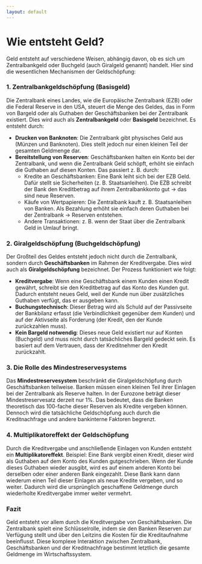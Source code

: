 ```yaml
---
layout: default
---
```


# Wie entsteht Geld?

Geld entsteht auf verschiedene Weisen, abhängig davon, ob es sich um Zentralbankgeld oder Buchgeld (auch Giralgeld genannt) handelt. Hier sind die wesentlichen Mechanismen der Geldschöpfung:

### 1. **Zentralbankgeldschöpfung (Basisgeld)**
Die Zentralbank eines Landes, wie die Europäische Zentralbank (EZB) oder die Federal Reserve in den USA, steuert die Menge des Geldes, das in Form von Bargeld oder als Guthaben der Geschäftsbanken bei der Zentralbank existiert. Dies wird auch als **Zentralbankgeld** oder **Basisgeld** bezeichnet. Es entsteht durch:

- **Drucken von Banknoten**: Die Zentralbank gibt physisches Geld aus (Münzen und Banknoten). Dies stellt jedoch nur einen kleinen Teil der gesamten Geldmenge dar.
- **Bereitstellung von Reserven**: Geschäftsbanken halten ein Konto bei der Zentralbank, und wenn die Zentralbank Geld schöpft, erhöht sie einfach die Guthaben auf diesen Konten.
    Das passiert z. B. durch:
	- Kredite an Geschäftsbanken: Eine Bank leiht sich bei der EZB Geld. Dafür stellt sie Sicherheiten (z. B. Staatsanleihen). Die EZB schreibt der Bank den Kreditbetrag auf ihrem Zentralbankkonto gut → das sind neue Reserven.
    - Käufe von Wertpapieren: Die Zentralbank kauft z. B. Staatsanleihen von Banken. Als Bezahlung erhöht sie einfach deren Guthaben bei der Zentralbank → Reserven entstehen.
    - Andere Transaktionen: z. B. wenn der Staat über die Zentralbank Geld in Umlauf bringt.

### 2. **Giralgeldschöpfung (Buchgeldschöpfung)**
Der Großteil des Geldes entsteht jedoch nicht durch die Zentralbank, sondern durch **Geschäftsbanken** im Rahmen der Kreditvergabe. Dies wird auch als **Giralgeldschöpfung** bezeichnet. Der Prozess funktioniert wie folgt:

- **Kreditvergabe**: Wenn eine Geschäftsbank einem Kunden einen Kredit gewährt, schreibt sie den Kreditbetrag auf das Konto des Kunden gut. Dadurch entsteht neues Geld, weil der Kunde nun über zusätzliches Guthaben verfügt, das er ausgeben kann.
- **Buchungstechnisch**: Dieser Betrag wird als Schuld auf der Passivseite der Bankbilanz erfasst (die Verbindlichkeit gegenüber dem Kunden) und auf der Aktivseite als Forderung (der Kredit, den der Kunde zurückzahlen muss).
- **Kein Bargeld notwendig**: Dieses neue Geld existiert nur auf Konten (Buchgeld) und muss nicht durch tatsächliches Bargeld gedeckt sein. Es basiert auf dem Vertrauen, dass der Kreditnehmer den Kredit zurückzahlt.

### 3. **Die Rolle des Mindestreservesystems**
Das **Mindestreservesystem** beschränkt die Giralgeldschöpfung durch Geschäftsbanken teilweise. Banken müssen einen kleinen Teil ihrer Einlagen bei der Zentralbank als Reserve halten. In der Eurozone beträgt dieser Mindestreservesatz derzeit nur 1%. Das bedeutet, dass die Banken theoretisch das 100-fache dieser Reserven als Kredite vergeben können. Dennoch wird die tatsächliche Geldschöpfung auch durch die Kreditnachfrage und andere bankinterne Faktoren begrenzt.

### 4. **Multiplikatoreffekt der Geldschöpfung**
Durch die Kreditvergabe und anschließende Einlagen von Kunden entsteht ein **Multiplikatoreffekt**. Beispiel: Eine Bank vergibt einen Kredit, dieser wird als Guthaben auf dem Konto des Kunden gutgeschrieben. Wenn der Kunde dieses Guthaben wieder ausgibt, wird es auf einem anderen Konto bei derselben oder einer anderen Bank eingezahlt. Diese Bank kann dann wiederum einen Teil dieser Einlagen als neue Kredite vergeben, und so weiter. Dadurch wird die ursprünglich geschaffene Geldmenge durch wiederholte Kreditvergabe immer weiter vermehrt.

### Fazit
Geld entsteht vor allem durch die Kreditvergabe von Geschäftsbanken. Die Zentralbank spielt eine Schlüsselrolle, indem sie den Banken Reserven zur Verfügung stellt und über den Leitzins die Kosten für die Kreditaufnahme beeinflusst. Diese komplexe Interaktion zwischen Zentralbank, Geschäftsbanken und der Kreditnachfrage bestimmt letztlich die gesamte Geldmenge im Wirtschaftssystem.